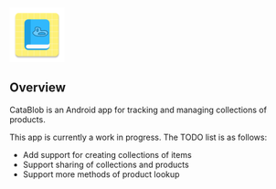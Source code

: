 ![CataBlob](app/src/main/res/mipmap-xhdpi/ic_launcher.png)

## Overview
CataBlob is an Android app for tracking and managing collections of products.

This app is currently a work in progress. The TODO list is as follows:
- Add support for creating collections of items
- Support sharing of collections and products
- Support more methods of product lookup